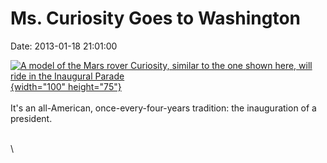 Ms. Curiosity Goes to Washington
================================

Date: 2013-01-18 21:01:00

[![A model of the Mars rover Curiosity, similar to the one shown here,
will ride in the Inaugural
Parade](http://www.jpl.nasa.gov/images/msl/20130118/msl20130118-th.jpg){width="100"
height="75"}](http://www.jpl.nasa.gov/news/news.cfm?release=2013-026&rn=news.xml&rst=3661)\
\
It\'s an all-American, once-every-four-years tradition: the inauguration
of a president.

\
\
